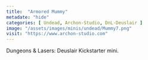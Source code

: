 ```yaml
---
title:  "Armored Mummy"
metadate: "hide"
categories: [ Undead, Archon-Studio, DnL-Deuslair ]
image: "/assets/images/minis/undead/Mummy7.png"
visit: "https://www.archon-studio.com"
---
```

Dungeons & Lasers: Deuslair Kickstarter mini.
